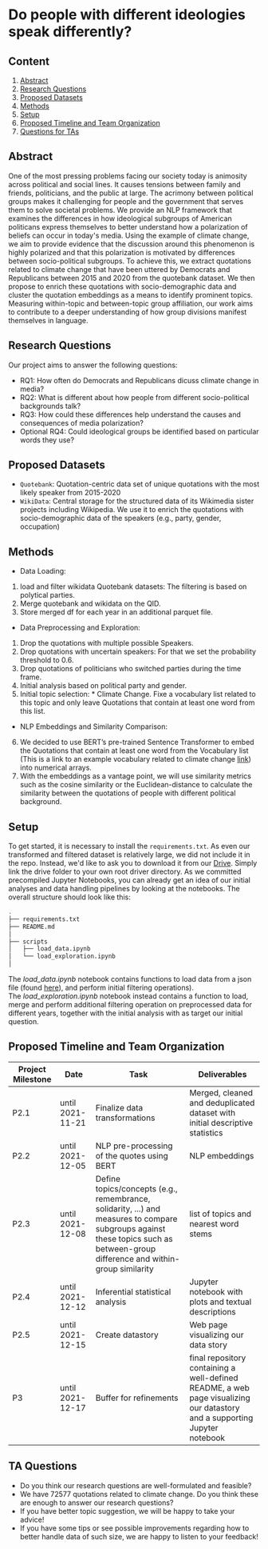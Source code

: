 # Do people with different ideologies speak differently? 
## Content
1. [Abstract](#Abstract)
2. [Research Questions](#Research-Questions)
3. [Proposed Datasets](#Proposed-Datasets)
4. [Methods](#Methods)
5. [Setup](#Setup)
6. [Proposed Timeline and Team Organization](#Proposed-Timeline-and-Team-Organization)
8. [Questions for TAs](#Questions-for-TAs)
## Abstract
One of the most pressing problems facing our society today is animosity across political and social lines. It causes tensions between family and friends, politicians, and the public at large. The acrimony between political groups makes it challenging for people and the government that serves them to solve societal problems. We provide an NLP framework that examines the differences in how ideological subgroups of American politicans express themselves to better understand how a polarization of beliefs can occur in today's media. Using the example of climate change, we aim to provide evidence that the discussion around this phenomenon is highly polarized and that this polarization is motivated by differences between socio-political subgroups. To achieve this, we extract quotations related to climate change that have been uttered by Democrats and Republicans between 2015 and 2020 from the quotebank dataset. We then propose to enrich these quotations with socio-demographic data and cluster the quotation embeddings as a means to identify prominent topics. Measuring within-topic and between-topic group affiliation, our work aims to contribute to a deeper understanding of how group divisions manifest themselves in language.
## Research Questions
Our project aims to answer the following questions:
* RQ1: How often do Democrats and Republicans dicuss climate change in media?
* RQ2: What is different about how people from different socio-political backgrounds talk?
* RQ3: How could these differences help understand the causes and consequences of media polarization?
* Optional RQ4: Could ideological groups be identified based on particular words they use?
## Proposed Datasets
* `Quotebank`:  Quotation-centric data set of unique quotations with the most likely speaker from 2015-2020
* `WikiData`: Central storage for the structured data of its Wikimedia sister projects including Wikipedia. We use it to enrich the quotations with socio-demographic data of the speakers (e.g., party, gender, occupation)
## Methods
* Data Loading: 
1. load and filter wikidata Quotebank datasets: The filtering is based on polytical parties.
2. Merge quotebank and wikidata on the QID.
3. Store merged df for each year in an additional parquet file.
* Data Preprocessing and Exploration: 
1. Drop the quotations with multiple possible Speakers.
2. Drop  quotations with uncertain speakers: For that we set the probability threshold to 0.6.
3. Drop quotations of politicians who switched parties during the time frame.
4. Initial analysis based on political party and gender. 
5. Initial topic selection: * Climate Change. Fixe a vocabulary list related to this topic and only leave Quotations that contain at least one word from this list.
* NLP Embeddings and Similarity Comparison:  
6. We decided to use BERT’s pre-trained Sentence Transformer to embed the Quotations that contain at least one word from the Vocabulary list (This is a link to an example vocabulary related to climate change [link](https://www.health.state.mn.us/communities/environment/climate/docs/film/vocab_list.pdf)) into numerical arrays. 
7. With the embeddings as a vantage point, we will use similarity metrics such as the cosine similarity or the Euclidean-distance to calculate the similarity between the quotations of people with different political background.
## Setup
To get started, it is necessary to install the `requirements.txt`.
As even our transformed and filtered dataset is relatively large, we did not include it in the repo. Instead, we'd like to ask you to download it from our [Drive](https://drive.google.com/drive/folders/1GcNp2lkck9E2atJnqw2CAvofDEi9H4s5?usp=sharing).
Simply link the drive folder to your own root driver directory. As we committed precompiled Jupyter Notebooks, you can already get an idea of our initial analyses and data handling pipelines by looking at the notebooks.
The overall structure should look like this:

```bash
.
├── requirements.txt
├── README.md
│ 
├── scripts
│   ├── load_data.ipynb
│   └── load_exploration.ipynb
│ 
```
The *load_data.ipynb* notebook contains functions to load data from a json file (found [here](https://drive.google.com/drive/folders/1R-GVIdxU3jkQb5zU0uG9044Vynh9nYR1?usp=sharing)), and perform initial filtering operations).<br>
The *load_exploration.ipynb* notebook instead contains a function to load, merge and perform additional filtering operation on preprocessed data for different years, together with the initial analysis with as target our initial question.
## Proposed Timeline and Team Organization

| Project Milestone     | Date                   | Task                          | Deliverables |
|-----------------------|------------------------|-------------------------------|--------------|
| P2.1                  | until 2021-11-21       | Finalize data transformations | Merged, cleaned and deduplicated dataset with initial descriptive statistics |
| P2.2                  | until 2021-12-05       | NLP pre-processing of the quotes using BERT | NLP embeddings|
| P2.3                  | until 2021-12-08       | Define topics/concepts (e.g., remembrance, solidarity, ...) and measures to compare subgroups against these topics such as between-group difference and within-group similarity   | list of topics and nearest word stems |
| P2.4                  | until 2021-12-12       | Inferential statistical analysis | Jupyter notebook with plots and textual descriptions|
| P2.5                  | until 2021-12-15       | Create datastory | Web page visualizing our data story|
| P3                    | until 2021-12-17       | Buffer for refinements | final repository containing a well-defined README, a web page visualizing our datastory and a supporting Jupyter notebook   |

## TA Questions
* Do you think our research questions are well-formulated and feasible?
* We have 72577 quotations related to climate change. Do you think these are enough to answer our research questions? 
* If you have better topic suggestion, we will be happy to take your advice!
* If you have some tips or see possible improvements regarding how to better handle data of such size, we are happy to listen to your feedback!


